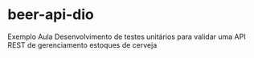 # beer-api-dio
Exemplo Aula Desenvolvimento de testes unitários para validar uma API REST de gerenciamento estoques de cerveja
